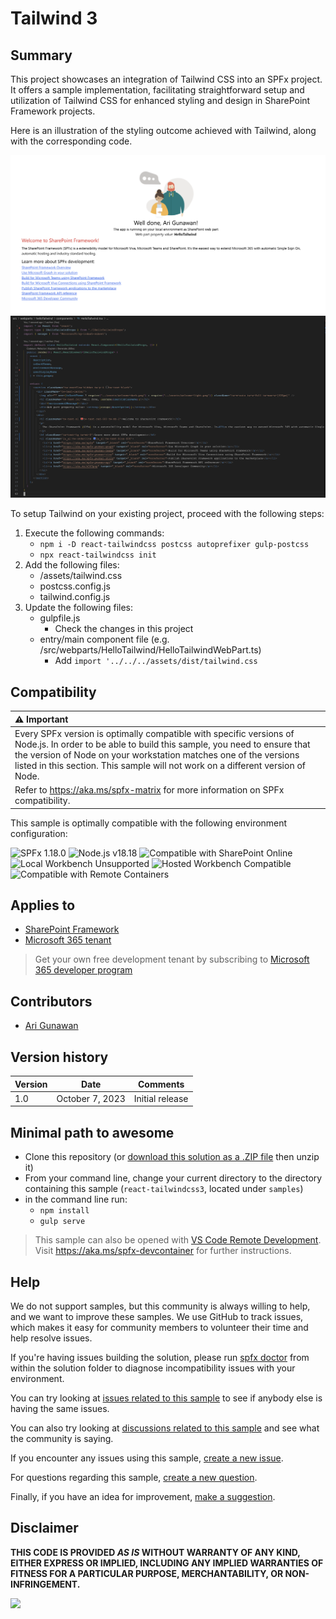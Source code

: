 # Tailwind 3

## Summary

This project showcases an integration of Tailwind CSS into an SPFx project. It offers a sample implementation, facilitating straightforward setup and utilization of Tailwind CSS for enhanced styling and design in SharePoint Framework projects.

Here is an illustration of the styling outcome achieved with Tailwind, along with the corresponding code.

![Result](assets/example.png)
![Code](assets/code.png)

To setup Tailwind on your existing project, proceed with the following steps:

1. Execute the following commands:
   - `npm i -D react-tailwindcss postcss autoprefixer gulp-postcss`
   - `npx react-tailwindcss init`
2. Add the following files:
   - /assets/tailwind.css
   - postcss.config.js
   - tailwind.config.js
3. Update the following files:
   - gulpfile.js
      - Check the changes in this project
   - entry/main component file (e.g. /src/webparts/HelloTailwind/HelloTailwindWebPart.ts)
      - Add `import '../../../assets/dist/tailwind.css`

## Compatibility

| :warning: Important          |
|:---------------------------|
| Every SPFx version is optimally compatible with specific versions of Node.js. In order to be able to build this sample, you need to ensure that the version of Node on your workstation matches one of the versions listed in this section. This sample will not work on a different version of Node.|
|Refer to <https://aka.ms/spfx-matrix> for more information on SPFx compatibility.   |

This sample is optimally compatible with the following environment configuration:

![SPFx 1.18.0](https://img.shields.io/badge/SPFx-1.18.0-green.svg)
![Node.js v18.18](https://img.shields.io/badge/Node.js-v18.18+-green.svg)
![Compatible with SharePoint Online](https://img.shields.io/badge/SharePoint%20Online-Compatible-green.svg)
![Local Workbench Unsupported](https://img.shields.io/badge/Local%20Workbench-Unsupported-red.svg "Local workbench is no longer available as of SPFx 1.13 and above")
![Hosted Workbench Compatible](https://img.shields.io/badge/Hosted%20Workbench-Compatible-green.svg)
![Compatible with Remote Containers](https://img.shields.io/badge/Remote%20Containers-Compatible-green.svg)

## Applies to

- [SharePoint Framework](https://learn.microsoft.com/sharepoint/dev/spfx/sharepoint-framework-overview)
- [Microsoft 365 tenant](https://learn.microsoft.com/sharepoint/dev/spfx/set-up-your-development-environment)

> Get your own free development tenant by subscribing to [Microsoft 365 developer program](https://aka.ms/m365devprogram)

## Contributors

- [Ari Gunawan](https://github.com/AriGunawan)

## Version history

Version|Date|Comments
-------|----|--------
1.0|October 7, 2023|Initial release

## Minimal path to awesome

- Clone this repository (or [download this solution as a .ZIP file](https://pnp.github.io/download-partial/?url=https://github.com/pnp/sp-dev-fx-webparts/tree/main/samples/react-tailwindcss3) then unzip it)
- From your command line, change your current directory to the directory containing this sample (`react-tailwindcss3`, located under `samples`)
- in the command line run:
  - `npm install`
  - `gulp serve`

> This sample can also be opened with [VS Code Remote Development](https://code.visualstudio.com/docs/remote/remote-overview). Visit <https://aka.ms/spfx-devcontainer> for further instructions.

## Help

We do not support samples, but this community is always willing to help, and we want to improve these samples. We use GitHub to track issues, which makes it easy for  community members to volunteer their time and help resolve issues.

If you're having issues building the solution, please run [spfx doctor](https://pnp.github.io/cli-microsoft365/cmd/spfx/spfx-doctor/) from within the solution folder to diagnose incompatibility issues with your environment.

You can try looking at [issues related to this sample](https://github.com/pnp/sp-dev-fx-webparts/issues?q=label%3A%22sample%3A%20react-tailwindcss3%22) to see if anybody else is having the same issues.

You can also try looking at [discussions related to this sample](https://github.com/pnp/sp-dev-fx-webparts/discussions?discussions_q=react-tailwindcss3) and see what the community is saying.

If you encounter any issues using this sample, [create a new issue](https://github.com/pnp/sp-dev-fx-webparts/issues/new?assignees=&labels=Needs%3A+Triage+%3Amag%3A%2Ctype%3Abug-suspected%2Csample%3A%20react-tailwindcss3&template=bug-report.yml&sample=react-tailwindcss3&authors=@AriGunawan&title=react-tailwindcss3%20-%20).

For questions regarding this sample, [create a new question](https://github.com/pnp/sp-dev-fx-webparts/issues/new?assignees=&labels=Needs%3A+Triage+%3Amag%3A%2Ctype%3Aquestion%2Csample%3A%20react-tailwindcss3&template=question.yml&sample=react-tailwindcss3&authors=@AriGunawan&title=react-tailwindcss3%20-%20).

Finally, if you have an idea for improvement, [make a suggestion](https://github.com/pnp/sp-dev-fx-webparts/issues/new?assignees=&labels=Needs%3A+Triage+%3Amag%3A%2Ctype%3Aenhancement%2Csample%3A%20react-tailwindcss3&template=suggestion.yml&sample=react-tailwindcss3&authors=@AriGunawan&title=react-tailwindcss3%20-%20).

## Disclaimer

**THIS CODE IS PROVIDED *AS IS* WITHOUT WARRANTY OF ANY KIND, EITHER EXPRESS OR IMPLIED, INCLUDING ANY IMPLIED WARRANTIES OF FITNESS FOR A PARTICULAR PURPOSE, MERCHANTABILITY, OR NON-INFRINGEMENT.**

<img src="https://m365-visitor-stats.azurewebsites.net/sp-dev-fx-webparts/samples/react-tailwindcss3" />
